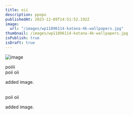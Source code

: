 ```yaml
---
title: oii
description: ppopo
publishedAt: 2023-12-09T14:51:52.192Z
image:
  url: "/images/wp11896114-katana-4k-wallpapers.jpg"
thumbnail: /images/wp11896114-katana-4k-wallpapers.jpg
isPublish: true
isDraft: true
---
```


![image](/images/wp11896114-katana-4k-wallpapers.jpg "kumar")

p﻿oiiii\
p﻿oii oii

a﻿dded image.

\
p﻿oii oii

a﻿dded image.
